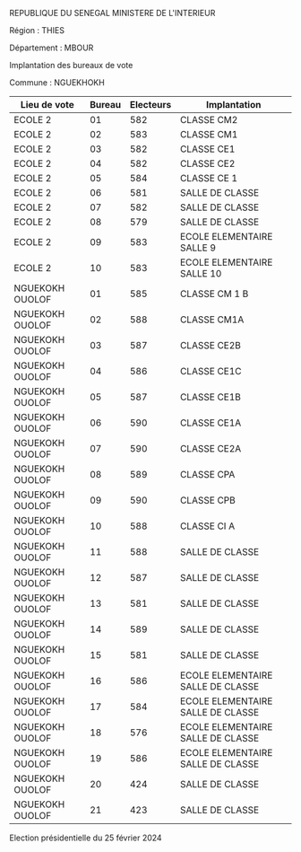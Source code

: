 REPUBLIQUE DU SENEGAL MINISTERE DE L'INTERIEUR

Région : THIES

Département : MBOUR

Implantation des bureaux de vote

Commune : NGUEKHOKH

| Lieu de vote | Bureau | Electeurs | Implantation |
| - | - | - | - |
| ECOLE 2 | 01 | 582 | CLASSE CM2 |
| ECOLE 2 | 02 | 583 | CLASSE CM1 |
| ECOLE 2 | 03 | 582 | CLASSE CE1 |
| ECOLE 2 | 04 | 582 | CLASSE CE2 |
| ECOLE 2 | 05 | 584 | CLASSE CE 1 |
| ECOLE 2 | 06 | 581 | SALLE DE CLASSE |
| ECOLE 2 | 07 | 582 | SALLE DE CLASSE |
| ECOLE 2 | 08 | 579 | SALLE DE CLASSE |
| ECOLE 2 | 09 | 583 | ECOLE ELEMENTAIRE SALLE 9 |
| ECOLE 2 | 10 | 583 | ECOLE ELEMENTAIRE SALLE 10 |
| NGUEKOKH OUOLOF | 01 | 585 | CLASSE CM 1 B |
| NGUEKOKH OUOLOF | 02 | 588 | CLASSE CM1A |
| NGUEKOKH OUOLOF | 03 | 587 | CLASSE CE2B |
| NGUEKOKH OUOLOF | 04 | 586 | CLASSE CE1C |
| NGUEKOKH OUOLOF | 05 | 587 | CLASSE CE1B |
| NGUEKOKH OUOLOF | 06 | 590 | CLASSE CE1A |
| NGUEKOKH OUOLOF | 07 | 590 | CLASSE CE2A |
| NGUEKOKH OUOLOF | 08 | 589 | CLASSE CPA |
| NGUEKOKH OUOLOF | 09 | 590 | CLASSE CPB |
| NGUEKOKH OUOLOF | 10 | 588 | CLASSE CI A |
| NGUEKOKH OUOLOF | 11 | 588 | SALLE DE CLASSE |
| NGUEKOKH OUOLOF | 12 | 587 | SALLE DE CLASSE |
| NGUEKOKH OUOLOF | 13 | 581 | SALLE DE CLASSE |
| NGUEKOKH OUOLOF | 14 | 589 | SALLE DE CLASSE |
| NGUEKOKH OUOLOF | 15 | 581 | SALLE DE CLASSE |
| NGUEKOKH OUOLOF | 16 | 586 | ECOLE ELEMENTAIRE SALLE DE CLASSE |
| NGUEKOKH OUOLOF | 17 | 584 | ECOLE ELEMENTAIRE SALLE DE CLASSE |
| NGUEKOKH OUOLOF | 18 | 576 | ECOLE ELEMENTAIRE SALLE DE CLASSE |
| NGUEKOKH OUOLOF | 19 | 586 | ECOLE ELEMENTAIRE SALLE DE CLASSE |
| NGUEKOKH OUOLOF | 20 | 424 | SALLE DE CLASSE |
| NGUEKOKH OUOLOF | 21 | 423 | SALLE DE CLASSE |

<!-- PageNumber="19/30" -->

Election présidentielle du 25 février 2024

